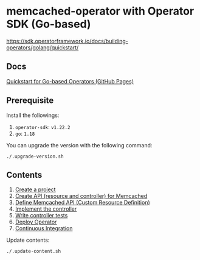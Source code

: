 # memcached-operator with Operator SDK (Go-based)

https://sdk.operatorframework.io/docs/building-operators/golang/quickstart/

## Docs

[Quickstart for Go-based Operators (GitHub Pages)](https://nakamasato.github.io/memcached-operator)

## Prerequisite

Install the followings:

1. `operator-sdk`: `v1.22.2`
1. `go`: `1.18`

You can upgrade the version with the following command:

```
./.upgrade-version.sh
```

## Contents
<!-- contents start -->
1. [Create a project](docs/01-initialize-operator.md)
1. [Create API (resource and controller) for Memcached](docs/02-create-api.md)
1. [Define Memcached API (Custom Resource Definition)](docs/03-define-api.md)
1. [Implement the controller](docs/04-implement-controller.md)
1. [Write controller tests](docs/05-write-controller-test.md)
1. [Deploy Operator](docs/06-deploy-operator.md)
1. [Continuous Integration](docs/07-ci.md)
<!-- contents end -->

Update contents:

```
./.update-content.sh
```
